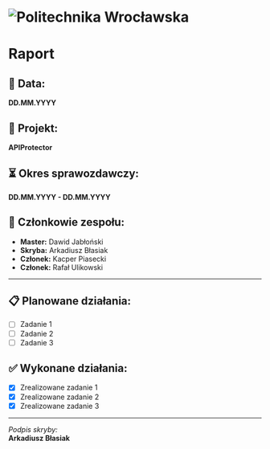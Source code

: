 # ![Politechnika Wrocławska](https://pwr.edu.pl/themes/_system/images/logo_top_ie8.png)

# Raport

## :date: Data:

**DD.MM.YYYY**

## :pushpin: Projekt:

**APIProtector**

## :hourglass_flowing_sand: Okres sprawozdawczy:

**DD.MM.YYYY - DD.MM.YYYY**

## :busts_in_silhouette: Członkowie zespołu:

- **Master:** Dawid Jabłoński
- **Skryba:** Arkadiusz Błasiak
- **Członek:** Kacper Piasecki
- **Członek:** Rafał Ulikowski

---

## :clipboard: Planowane działania:

- [ ] Zadanie 1
- [ ] Zadanie 2
- [ ] Zadanie 3

## :white_check_mark: Wykonane działania:

- [x] Zrealizowane zadanie 1
- [x] Zrealizowane zadanie 2
- [x] Zrealizowane zadanie 3

---

_Podpis skryby:_\
**Arkadiusz Błasiak**